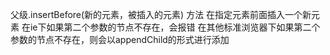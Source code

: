 父级.insertBefore(新的元素，被插入的元素) 方法 在指定元素前面插入一个新元素
在ie下如果第二个参数的节点不存在，会报错
在其他标准浏览器下如果第二个参数的节点不存在，则会以appendChild的形式进行添加